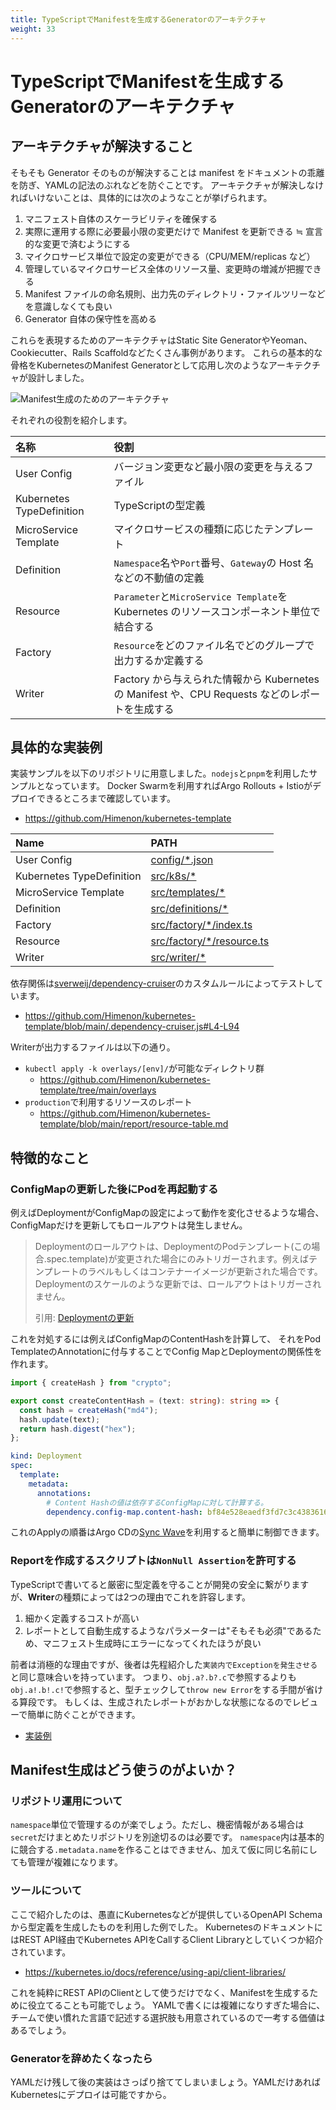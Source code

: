 ```yaml
---
title: TypeScriptでManifestを生成するGeneratorのアーキテクチャ
weight: 33
---
```


# TypeScriptでManifestを生成するGeneratorのアーキテクチャ

## アーキテクチャが解決すること

そもそも Generator そのものが解決することは manifest をドキュメントの乖離を防ぎ、YAMLの記法のぶれなどを防ぐことです。
アーキテクチャが解決しなければいけないことは、具体的には次のようなことが挙げられます。

1. マニフェスト自体のスケーラビリティを確保する
2. 実際に運用する際に必要最小限の変更だけで Manifest を更新できる ≒ 宣言的な変更で済むようにする
3. マイクロサービス単位で設定の変更ができる（CPU/MEM/replicas など）
4. 管理しているマイクロサービス全体のリソース量、変更時の増減が把握できる
5. Manifest ファイルの命名規則、出力先のディレクトリ・ファイルツリーなどを意識しなくても良い
6. Generator 自体の保守性を高める

これらを表現するためのアーキテクチャはStatic Site GeneratorやYeoman、Cookiecutter、Rails Scaffoldなどたくさん事例があります。
これらの基本的な骨格をKubernetesのManifest Generatorとして応用し次のようなアーキテクチャが設計しました。

![Manifest生成のためのアーキテクチャ](../manifest-architecture.svg)

それぞれの役割を紹介します。

| 名称                      | 役割                                                                                            |
| :------------------------ | :---------------------------------------------------------------------------------------------- |
| User Config               | バージョン変更など最小限の変更を与えるファイル                                                  |
| Kubernetes TypeDefinition | TypeScriptの型定義                                                                             |
| MicroService Template     | マイクロサービスの種類に応じたテンプレート                                                      |
| Definition                | `Namespace`名や`Port`番号、`Gateway`の Host 名などの不動値の定義                                |
| Resource                  | `Parameter`と`MicroService Template`を Kubernetes のリソースコンポーネント単位で結合する        |
| Factory                   | `Resource`をどのファイル名でどのグループで出力するか定義する                                    |
| Writer                    | Factory から与えられた情報から Kubernetes の Manifest や、CPU Requests などのレポートを生成する |

## 具体的な実装例

実装サンプルを以下のリポジトリに用意しました。`nodejs`と`pnpm`を利用したサンプルとなっています。
Docker Swarmを利用すればArgo Rollouts + Istioがデプロイできるところまで確認しています。

- https://github.com/Himenon/kubernetes-template

| Name                                       | PATH                                                                                                                 |
| :----------------------------------------- | :------------------------------------------------------------------------------------------------------------------- |
| User Config                                | [config/\*.json](https://github.com/Himenon/kubernetes-template/tree/main/config)                                    |
| Kubernetes TypeDefinition                  | [src/k8s/\*](https://github.com/Himenon/kubernetes-template/tree/main/src/k8s)                                       |
| MicroService Template                      | [src/templates/\*](https://github.com/Himenon/kubernetes-template/tree/main/src/templates)                           |
| Definition                                 | [src/definitions/\*](https://github.com/Himenon/kubernetes-template/tree/main/src/definitions)                       |
| Factory                                    | [src/factory/\*/index.ts](https://github.com/Himenon/kubernetes-template/blob/main/src/factory/basic/index.ts)       |
| Resource                                   | [src/factory/\*/resource.ts](https://github.com/Himenon/kubernetes-template/blob/main/src/factory/basic/resource.ts) |
| Writer                                     | [src/writer/\*](https://github.com/Himenon/kubernetes-template/tree/main/src/writer)                                 |

依存関係は[sverweij/dependency-cruiser](https://github.com/sverweij/dependency-cruiser)のカスタムルールによってテストしています。

* https://github.com/Himenon/kubernetes-template/blob/main/.dependency-cruiser.js#L4-L94

Writerが出力するファイルは以下の通り。

* `kubectl apply -k overlays/[env]/`が可能なディレクトリ群
    * https://github.com/Himenon/kubernetes-template/tree/main/overlays
* `production`で利用するリソースのレポート
    * https://github.com/Himenon/kubernetes-template/blob/main/report/resource-table.md

## 特徴的なこと

### ConfigMapの更新した後にPodを再起動する

例えばDeploymentがConfigMapの設定によって動作を変化させるような場合、ConfigMapだけを更新してもロールアウトは発生しません。

> Deploymentのロールアウトは、DeploymentのPodテンプレート(この場合.spec.template)が変更された場合にのみトリガーされます。例えばテンプレートのラベルもしくはコンテナーイメージが更新された場合です。Deploymentのスケールのような更新では、ロールアウトはトリガーされません。
> 
> 引用: [Deploymentの更新](https://kubernetes.io/ja/docs/concepts/workloads/controllers/deployment/#updating-a-deployment)

これを対処するには例えばConfigMapのContentHashを計算して、
それをPod TemplateのAnnotationに付与することでConfig MapとDeploymentの関係性を作れます。

```ts
import { createHash } from "crypto";

export const createContentHash = (text: string): string => {
  const hash = createHash("md4");
  hash.update(text);
  return hash.digest("hex");
};
```

```yaml
kind: Deployment
spec:
  template:
    metadata:
      annotations:
        # Content Hashの値は依存するConfigMapに対して計算する。
        dependency.config-map.content-hash: bf84e528eaedf3fd7c3c438361627800
```

これのApplyの順番はArgo CDの[Sync Wave](https://argo-cd.readthedocs.io/en/stable/user-guide/sync-waves/)を利用すると簡単に制御できます。

### Reportを作成するスクリプトは`NonNull Assertion`を許可する

TypeScriptで書いてると厳密に型定義を守ることが開発の安全に繋がりますが、**Writer**の種類によっては2つの理由でこれを許容します。

1. 細かく定義するコストが高い
2. レポートとして自動生成するようなパラメーターは"そもそも必須"であるため、マニフェスト生成時にエラーになってくれたほうが良い

前者は消極的な理由ですが、後者は先程紹介した`実装内でExceptionを発生させる`と同じ意味合いを持っています。
つまり、`obj.a?.b?.c`で参照するよりも`obj.a!.b!.c!`で参照すると、型チェックして`throw new Error`をする手間が省ける算段です。
もしくは、生成されたレポートがおかしな状態になるのでレビューで簡単に防ぐことができます。

* [実装例](https://github.com/Himenon/kubernetes-template/blob/main/src/writer/report-writer/report-writer.ts)

## Manifest生成はどう使うのがよいか？

### リポジトリ運用について

`namespace`単位で管理するのが楽でしょう。ただし、機密情報がある場合は`secret`だけまとめたリポジトリを別途切るのは必要です。
`namespace`内は基本的に競合する`.metadata.name`を作ることはできません、加えて仮に同じ名前にしても管理が複雑になります。

### ツールについて

ここで紹介したのは、愚直にKubernetesなどが提供しているOpenAPI Schemaから型定義を生成したものを利用した例でした。
KubernetesのドキュメントにはREST API経由でKubernetes APIをCallするClient Libraryとしていくつか紹介されています。

* https://kubernetes.io/docs/reference/using-api/client-libraries/

これを純粋にREST APIのClientとして使うだけでなく、Manifestを生成するために役立てることも可能でしょう。
YAMLで書くには複雑になりすぎた場合に、チームで使い慣れた言語で記述する選択肢も用意されているので一考する価値はあるでしょう。

### Generatorを辞めたくなったら

YAMLだけ残して後の実装はさっぱり捨ててしまいましょう。YAMLだけあればKubernetesにデプロイは可能ですから。
